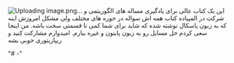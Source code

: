 ![Uploading image.png…]()
این یک کتاب عالی برای یادگیری مساله های الگوریتمی و شرکت در المپیاده 
کتاب همه اش سواله در حوزه های مختلف ولی مشکل امروزش اینه که به زبون پاسکال نوشته شده که شاید برای شما کمی تا قسمتی سخت باشه. 
من اینجا سعی کردم حل مسایل رو به زبون پایتون و غیره بیارم. 
امیدوارم مشارکت کنید و ریپازیتوری خوبی بشه 

"# -" 
